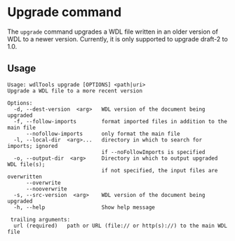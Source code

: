 # Upgrade command

The `upgrade` command upgrades a WDL file written in an older version of WDL to a newer version. Currently, it is only supported to upgrade draft-2 to 1.0.

## Usage

```commandline
Usage: wdlTools upgrade [OPTIONS] <path|uri>
Upgrade a WDL file to a more recent version

Options:
  -d, --dest-version  <arg>   WDL version of the document being upgraded
  -f, --follow-imports        format imported files in addition to the main file
      --nofollow-imports      only format the main file
  -l, --local-dir  <arg>...   directory in which to search for imports; ignored
                              if --noFollowImports is specified
  -o, --output-dir  <arg>     Directory in which to output upgraded WDL file(s);
                              if not specified, the input files are overwritten
      --overwrite
      --nooverwrite
  -s, --src-version  <arg>    WDL version of the document being upgraded
  -h, --help                  Show help message

 trailing arguments:
  url (required)   path or URL (file:// or http(s)://) to the main WDL file
```